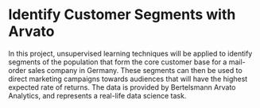 # Identify Customer Segments with Arvato

In this project, unsupervised learning techniques will be applied to identify segments of the population that form the core customer base for a mail-order sales company in Germany. These segments can then be used to direct marketing campaigns towards audiences that will have the highest expected rate of returns. The data is provided by Bertelsmann Arvato Analytics, and represents a real-life data science task.

